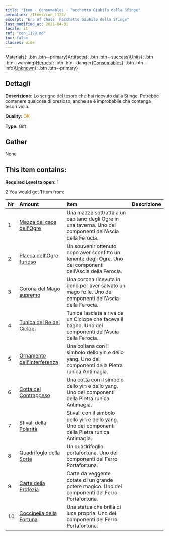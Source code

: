 ```yaml
---
title: "Item - Consumables - Pacchetto Giubilo della Sfinge"
permalink: /Items/con_1128/
excerpt: "Era of Chaos  Pacchetto Giubilo della Sfinge"
last_modified_at: 2021-04-01
locale: it
ref: "con_1128.md"
toc: false
classes: wide
---
```

 [Materials](/it/Items/){: .btn .btn--primary}[Artifacts](/it/Items/Artifacts/){: .btn .btn--success}[Units](/it/Items/Units/){: .btn .btn--warning}[Heroes](/it/Items/Heroes/){: .btn .btn--danger}[Consumables](/it/Items/Consumables/){: .btn .btn--info}[Unknown](/it/Items/Unknown/){: .btn .btn--primary}

## Dettagli
 **Descrizione:** Lo scrigno del tesoro che hai ricevuto dalla Sfinge. Potrebbe contenere qualcosa di prezioso, anche se è improbabile che contenga tesori viola.

 **Quality:** <span style="color: #FF8C00">OK</span>

 **Type:** Gift

## Gather

  None

## This item contains:

 **Required Level to open:** 1

 2 You would get **1** item  from:

  | Nr | Amount |     Item    | Descrizione |
  |:---|:-------|:------------|:-----------:|
  | 1 | [Mazza del caos dell'Ogre](/it/Items/art_125/) | Una mazza sottratta a un capitano degli Ogre in una taverna. Uno dei componenti dell'Ascia della Ferocia. | 
  | 2 | [Placca dell'Ogre furioso](/it/Items/art_126/) | Un souvenir ottenuto dopo aver sconfitto un tenente degli Ogre. Uno dei componenti dell'Ascia della Ferocia. | 
  | 3 | [Corona del Mago supremo](/it/Items/art_127/) | Una corona ricevuta in dono per aver salvato un mago folle. Uno dei componenti dell'Ascia della Ferocia. | 
  | 4 | [Tunica del Re dei Ciclopi](/it/Items/art_128/) | Tunica lasciata a riva da un Ciclope che faceva il bagno. Uno dei componenti dell'Ascia della Ferocia. | 
  | 5 | [Ornamento dell'Interferenza](/it/Items/art_118/) | Una collana con il simbolo dello yin e dello yang. Uno dei componenti della Pietra runica Antimagia. | 
  | 6 | [Cotta del Contrappeso](/it/Items/art_119/) | Una cotta con il simbolo dello yin e dello yang. Uno dei componenti della Pietra runica Antimagia. | 
  | 7 | [Stivali della Polarità](/it/Items/art_120/) | Stivali con il simbolo dello yin e dello yang. Uno dei componenti della Pietra runica Antimagia. | 
  | 8 | [Quadrifoglo della Sorte](/it/Items/art_109/) | Un quadrifoglio portafortuna. Uno dei componenti del Ferro Portafortuna. | 
  | 9 | [Carte della Profezia](/it/Items/art_110/) | Carte da veggente dotate di un grande potere magico. Uno dei componenti del Ferro Portafortuna. | 
  | 10 | [Coccinella della Fortuna](/it/Items/art_111/) | Una statua che brilla di luce propria. Uno dei componenti del Ferro Portafortuna. | 
